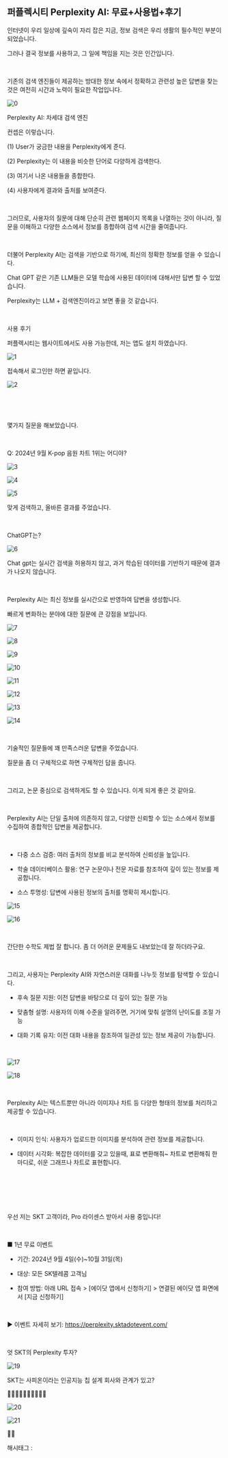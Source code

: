 ## 퍼플렉시티 Perplexity AI: 무료+사용법+후기

인터넷이 우리 일상에 깊숙이 자리 잡은 지금, 정보 검색은 우리 생활의 필수적인 부분이 되었습니다.

그러나 결국 정보를 사용하고, 그 일에 책임을 지는 것은 인간입니다.

​

기존의 검색 엔진들이 제공하는 방대한 정보 속에서 정확하고 관련성 높은 답변을 찾는 것은 여전히 시간과 노력이 필요한 작업입니다.

![0](./asset/0.png)

Perplexity AI: 차세대 검색 엔진

컨셉은 이렇습니다.

(1) User가 궁금한 내용을 Perplexity에게 준다.

(2) Perplexity는 이 내용을 비슷한 단어로 다양하게 검색한다.

(3) 여기서 나온 내용들을 종합한다.

(4) 사용자에게 결과와 출처를 보여준다.

​

그러므로, 사용자의 질문에 대해 단순히 관련 웹페이지 목록을 나열하는 것이 아니라, 질문을 이해하고 다양한 소스에서 정보를 종합하여 검색 시간을 줄여줍니다.

​

더불어 Perplexity AI는 검색을 기반으로 하기에, 최신의 정확한 정보를 얻을 수 있습니다.

Chat GPT 같은 기존 LLM들은 모델 학습에 사용된 데이터에 대해서만 답변 할 수 있었습니다.

Perplexity는 LLM + 검색엔진이라고 보면 좋을 것 같습니다.

​

사용 후기

퍼플렉시티는 웹사이트에서도 사용 가능한데, 저는 앱도 설치 하였습니다.

![1](./asset/1.png)

접속해서 로그인만 하면 끝입니다.

![2](./asset/2.png)

​

​

몇가지 질문을 해보았습니다.

​

Q: 2024년 9월 K-pop 음원 차트 1위는 어디야?

![3](./asset/3.png)

![4](./asset/4.png)

![5](./asset/5.png)

맞게 검색하고, 올바른 결과를 주었습니다.

​

ChatGPT는?

![6](./asset/6.png)

Chat gpt는 실시간 검색을 허용하지 않고, 과거 학습된 데이터를 기반하기 때문에 결과가 나오지 않습니다.

​

Perplexity AI는 최신 정보를 실시간으로 반영하여 답변을 생성합니다.

빠르게 변화하는 분야에 대한 질문에 큰 강점을 보입니다.

![7](./asset/7.png)

![8](./asset/8.png)

![9](./asset/9.png)

![10](./asset/10.png)

![11](./asset/11.png)

![12](./asset/12.png)

![13](./asset/13.png)

![14](./asset/14.png)

​

기술적인 질문들에 꽤 만족스러운 답변을 주었습니다.

질문을 좀 더 구체적으로 하면 구체적인 답을 줍니다.

​

그리고, 논문 중심으로 검색하게도 할 수 있습니다. 이게 되게 좋은 것 같아요.

​

Perplexity AI는 단일 출처에 의존하지 않고, 다양한 신뢰할 수 있는 소스에서 정보를 수집하여 종합적인 답변을 제공합니다.

​

- 다중 소스 검증: 여러 출처의 정보를 비교 분석하여 신뢰성을 높입니다.

- 학술 데이터베이스 활용: 연구 논문이나 전문 자료를 참조하여 깊이 있는 정보를 제공합니다.

- 소스 투명성: 답변에 사용된 정보의 출처를 명확히 제시합니다.

![15](./asset/15.png)

![16](./asset/16.png)

​

간단한 수학도 제법 잘 합니다. 좀 더 어려운 문제들도 내보았는데 잘 하더라구요.

​

그리고, 사용자는 Perplexity AI와 자연스러운 대화를 나누듯 정보를 탐색할 수 있습니다.

- 후속 질문 지원: 이전 답변을 바탕으로 더 깊이 있는 질문 가능

- 맞춤형 설명: 사용자의 이해 수준을 알려주면, 거기에 맞춰 설명의 난이도를 조절 가능

- 대화 기록 유지: 이전 대화 내용을 참조하여 일관성 있는 정보 제공이 가능합니다.

​

![17](./asset/17.png)

![18](./asset/18.png)

​

Perplexity AI는 텍스트뿐만 아니라 이미지나 차트 등 다양한 형태의 정보를 처리하고 제공할 수 있습니다.

​

- 이미지 인식: 사용자가 업로드한 이미지를 분석하여 관련 정보를 제공합니다.

- 데이터 시각화: 복잡한 데이터를 갖고 있을때, 표로 변환해줘~ 차트로 변환해줘 한마디로, 쉬운 그래프나 차트로 표현합니다.

​

​

​

우선 저는 SKT 고객이라, Pro 라이센스 받아서 사용 중입니다! 

​

■ <Perplexity Pro> 1년 무료 이벤트

- 기간: 2024년 9월 4일(수)~10월 31일(목)

- 대상: 모든 SK텔레콤 고객님

- 참여 방법: 아래 URL 접속 > [에이닷 앱에서 신청하기] > 연결된 에이닷 앱 화면에서 [지금 신청하기]

​

▶ 이벤트 자세히 보기: https://perplexity.sktadotevent.com/

​

엇 SKT의 Perplexity 투자?

![19](./asset/19.png)

SKT는 사피온이라는 인공지능 칩 설계 회사와 관계가 있고?

🤔🤔🤔🤔🤔🤔🤔🤔🤔🤔

![20](./asset/20.png)

![21](./asset/21.png)

🫢💡

 해시태그 : 